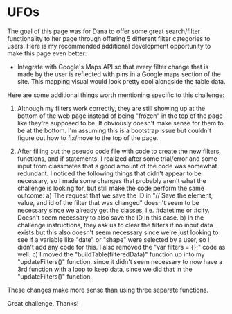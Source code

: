 # UFOs

The goal of this page was for Dana to offer some great search/filter functionality to her page through offering 5 different filter categories to users.  Here is my recommended additional development opportunity to make this page even better:

- Integrate with Google's Maps API so that every filter change that is made by the user is reflected with pins in a Google maps section of the site.  This mapping visual would look pretty cool alongside the table data.

Here are some additional things worth mentioning specific to this challenge:

1) Although my filters work correctly, they are still showing up at the bottom of the web page instead of being "frozen" in the top of the page like they're supposed to be.  It obviously doesn't make sense for them to be at the bottom.  I'm assuming this is a bootstrap issue but couldn't figure out how to fix/move to the top of the page.

2) After filling out the pseudo code file with code to create the new filters, functions, and if statements, I realized after some trial/error and some input from classmates that a good amount of the code was somewhat redundant.   I noticed the following things that didn't appear to be necessary, so I made some changes that probably aren't what the challenge is looking for, but still make the code perform the same outcome:
	a) The request that we save the ID in "// Save the element, value, and id of the filter that was changed" doesn't seem to be necessary since we already get the classes, i.e. #datetime or #city.  Doesn't seem necessary to also save the ID in this case.
	b) In the challenge instructions, they ask us to clear the filters if no input data exists but this also doesn't seem necessary since we're just looking to see if a variable like "date" or "shape" were selected by a user, so I didn't add any code for this.  I also removed the "var filters = {};" code as well.
	c) I moved the "buildTable(filteredData)" function up into my "updateFilters()" function, since it didn't seem necessary to now have a 3rd function with a loop to keep data, since we did that in the "updateFilters()" function.

These changes make more sense than using three separate functions.  

Great challenge. Thanks!